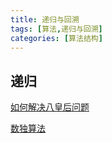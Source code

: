 ```yaml
---
title: 递归与回溯
tags: [算法,递归与回溯]
categories: [算法结构]
---
```

## 递归
[如何解决八皇后问题](https://mp.weixin.qq.com/s/Q6UFD72smBbwl765w2kHgA)

[数独算法](https://blog.csdn.net/houxuehan/article/details/50209553)